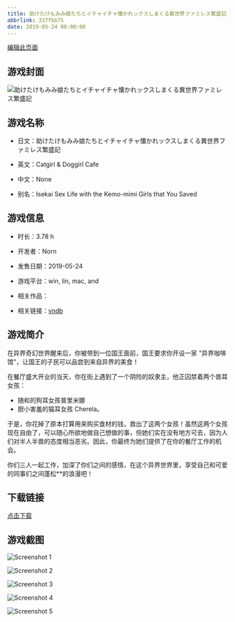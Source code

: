 ```yaml
---
title: 助けたけもみみ娘たちとイチャイチャ懐かれックスしまくる異世界ファミレス繁盛記
abbrlink: 337fbb75
date: 2019-05-24 00:00:00
---
```

[编辑此页面](https://github.com/ACG-3/ADV3-source/blob/main/source/_posts/games/%E5%8A%A9%E3%81%91%E3%81%9F%E3%81%91%E3%82%82%E3%81%BF%E3%81%BF%E5%A8%98%E3%81%9F%E3%81%A1%E3%81%A8%E3%82%A4%E3%83%81%E3%83%A3%E3%82%A4%E3%83%81%E3%83%A3%E6%87%90%E3%81%8B%E3%82%8C%E3%83%83%E3%82%AF%E3%82%B9%E3%81%97%E3%81%BE%E3%81%8F%E3%82%8B%E7%95%B0%E4%B8%96%E7%95%8C%E3%83%95%E3%82%A1%E3%83%9F%E3%83%AC%E3%82%B9%E7%B9%81%E7%9B%9B%E8%A8%98.md)

## 游戏封面

![助けたけもみみ娘たちとイチャイチャ懐かれックスしまくる異世界ファミレス繁盛記](https://pan.timero.xyz/d/onedrive/img_lib_001/%E5%8A%A9%E3%81%91%E3%81%9F%E3%81%91%E3%82%82%E3%81%BF%E3%81%BF%E5%A8%98%E3%81%9F%E3%81%A1%E3%81%A8%E3%82%A4%E3%83%81%E3%83%A3%E3%82%A4%E3%83%81%E3%83%A3%E6%87%90%E3%81%8B%E3%82%8C%E3%83%83%E3%82%AF%E3%82%B9%E3%81%97%E3%81%BE%E3%81%8F%E3%82%8B%E7%95%B0%E4%B8%96%E7%95%8C%E3%83%95%E3%82%A1%E3%83%9F%E3%83%AC%E3%82%B9%E7%B9%81%E7%9B%9B%E8%A8%98_cover.avif)


## 游戏名称

- 日文：助けたけもみみ娘たちとイチャイチャ懐かれックスしまくる異世界ファミレス繁盛記
- 英文：Catgirl & Doggirl Cafe
- 中文：None

- 别名：Isekai Sex Life with the Kemo-mimi Girls that You Saved


## 游戏信息

- 时长：3.78 h
- 开发者：Norn
- 发售日期：2019-05-24
- 游戏平台：win, lin, mac, and
- 相关作品：

- 相关链接：[vndb](https://vndb.org/v25816)


## 游戏简介

在异界奇幻世界醒来后，你被带到一位国王面前，国王要求你开设一家 "异界咖啡馆"，让国王的子民可以品尝到来自异界的美食！

在餐厅盛大开业的当天，你在街上遇到了一个阴险的奴隶主，他正囚禁着两个兽耳女孩：
- 随和的狗耳女孩普里米娜
- 胆小害羞的猫耳女孩 Cherela。

于是，你花掉了原本打算用来购买食材的钱，救出了这两个女孩！虽然这两个女孩现在自由了，可以随心所欲地做自己想做的事，但她们实在没有地方可去，因为人们对半人半兽的态度相当恶劣。因此，你最终为她们提供了在你的餐厅工作的机会。

你们三人一起工作，加深了你们之间的感情，在这个异界世界里，享受自己和可爱的同事们之间蓬松**的浪漫吧！




## 下载链接

[点击下载](https://pan.timero.xyz/onedrive/adv_lib_001/%E5%8A%A9%E3%81%91%E3%81%9F%E3%81%91%E3%82%82%E3%81%BF%E3%81%BF%E5%A8%98%E3%81%9F%E3%81%A1%E3%81%A8%E3%82%A4%E3%83%81%E3%83%A3%E3%82%A4%E3%83%81%E3%83%A3%E6%87%90%E3%81%8B%E3%82%8C%E3%83%83%E3%82%AF%E3%82%B9%E3%81%97%E3%81%BE%E3%81%8F%E3%82%8B%E7%95%B0%E4%B8%96%E7%95%8C%E3%83%95%E3%82%A1%E3%83%9F%E3%83%AC%E3%82%B9%E7%B9%81%E7%9B%9B%E8%A8%98)


## 游戏截图


![Screenshot 1](https://pan.timero.xyz/d/onedrive/img_lib_001/%E5%8A%A9%E3%81%91%E3%81%9F%E3%81%91%E3%82%82%E3%81%BF%E3%81%BF%E5%A8%98%E3%81%9F%E3%81%A1%E3%81%A8%E3%82%A4%E3%83%81%E3%83%A3%E3%82%A4%E3%83%81%E3%83%A3%E6%87%90%E3%81%8B%E3%82%8C%E3%83%83%E3%82%AF%E3%82%B9%E3%81%97%E3%81%BE%E3%81%8F%E3%82%8B%E7%95%B0%E4%B8%96%E7%95%8C%E3%83%95%E3%82%A1%E3%83%9F%E3%83%AC%E3%82%B9%E7%B9%81%E7%9B%9B%E8%A8%98_Screenshot_1.avif)

![Screenshot 2](https://pan.timero.xyz/d/onedrive/img_lib_001/%E5%8A%A9%E3%81%91%E3%81%9F%E3%81%91%E3%82%82%E3%81%BF%E3%81%BF%E5%A8%98%E3%81%9F%E3%81%A1%E3%81%A8%E3%82%A4%E3%83%81%E3%83%A3%E3%82%A4%E3%83%81%E3%83%A3%E6%87%90%E3%81%8B%E3%82%8C%E3%83%83%E3%82%AF%E3%82%B9%E3%81%97%E3%81%BE%E3%81%8F%E3%82%8B%E7%95%B0%E4%B8%96%E7%95%8C%E3%83%95%E3%82%A1%E3%83%9F%E3%83%AC%E3%82%B9%E7%B9%81%E7%9B%9B%E8%A8%98_Screenshot_2.avif)

![Screenshot 3](https://pan.timero.xyz/d/onedrive/img_lib_001/%E5%8A%A9%E3%81%91%E3%81%9F%E3%81%91%E3%82%82%E3%81%BF%E3%81%BF%E5%A8%98%E3%81%9F%E3%81%A1%E3%81%A8%E3%82%A4%E3%83%81%E3%83%A3%E3%82%A4%E3%83%81%E3%83%A3%E6%87%90%E3%81%8B%E3%82%8C%E3%83%83%E3%82%AF%E3%82%B9%E3%81%97%E3%81%BE%E3%81%8F%E3%82%8B%E7%95%B0%E4%B8%96%E7%95%8C%E3%83%95%E3%82%A1%E3%83%9F%E3%83%AC%E3%82%B9%E7%B9%81%E7%9B%9B%E8%A8%98_Screenshot_3.avif)

![Screenshot 4](https://pan.timero.xyz/d/onedrive/img_lib_001/%E5%8A%A9%E3%81%91%E3%81%9F%E3%81%91%E3%82%82%E3%81%BF%E3%81%BF%E5%A8%98%E3%81%9F%E3%81%A1%E3%81%A8%E3%82%A4%E3%83%81%E3%83%A3%E3%82%A4%E3%83%81%E3%83%A3%E6%87%90%E3%81%8B%E3%82%8C%E3%83%83%E3%82%AF%E3%82%B9%E3%81%97%E3%81%BE%E3%81%8F%E3%82%8B%E7%95%B0%E4%B8%96%E7%95%8C%E3%83%95%E3%82%A1%E3%83%9F%E3%83%AC%E3%82%B9%E7%B9%81%E7%9B%9B%E8%A8%98_Screenshot_4.avif)

![Screenshot 5](https://pan.timero.xyz/d/onedrive/img_lib_001/%E5%8A%A9%E3%81%91%E3%81%9F%E3%81%91%E3%82%82%E3%81%BF%E3%81%BF%E5%A8%98%E3%81%9F%E3%81%A1%E3%81%A8%E3%82%A4%E3%83%81%E3%83%A3%E3%82%A4%E3%83%81%E3%83%A3%E6%87%90%E3%81%8B%E3%82%8C%E3%83%83%E3%82%AF%E3%82%B9%E3%81%97%E3%81%BE%E3%81%8F%E3%82%8B%E7%95%B0%E4%B8%96%E7%95%8C%E3%83%95%E3%82%A1%E3%83%9F%E3%83%AC%E3%82%B9%E7%B9%81%E7%9B%9B%E8%A8%98_Screenshot_5.avif)

